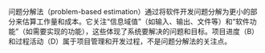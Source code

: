 问题分解法（problem-based estimation）通过将软件开发问题分解为更小的部分来估算工作量和成本。它关注“信息域值”（如输入、输出、文件等）和“软件功能”（如需要实现的功能），这些体现了系统要解决的问题和目标。项目进度（B）和过程活动（D）属于项目管理和开发过程，不是问题分解法的关注点。